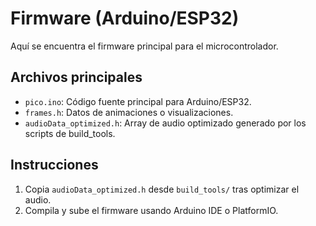 
# Firmware (Arduino/ESP32)

Aquí se encuentra el firmware principal para el microcontrolador.

## Archivos principales
- `pico.ino`: Código fuente principal para Arduino/ESP32.
- `frames.h`: Datos de animaciones o visualizaciones.
- `audioData_optimized.h`: Array de audio optimizado generado por los scripts de build_tools.

## Instrucciones
1. Copia `audioData_optimized.h` desde `build_tools/` tras optimizar el audio.
2. Compila y sube el firmware usando Arduino IDE o PlatformIO.

